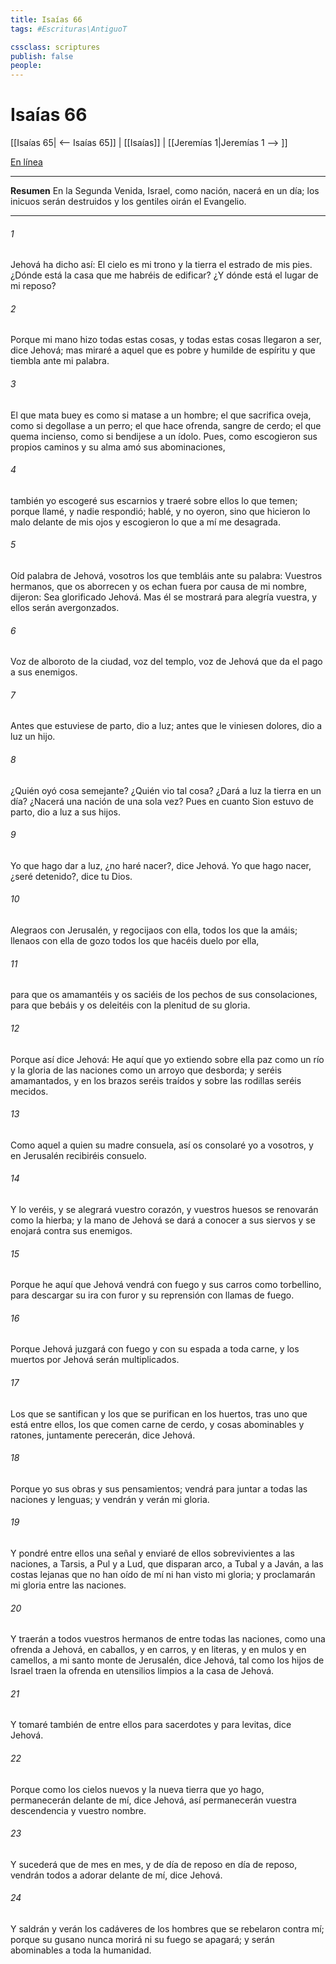 ```yaml
---
title: Isaías 66
tags: #Escrituras\AntiguoT

cssclass: scriptures
publish: false
people:
---
```


# Isaías 66
[[Isaías 65| <-- Isaías 65]] | [[Isaías]] | [[Jeremías 1|Jeremías 1 --> ]]

[En línea](https://churchofjesuschrist.org/study/scriptures/ot/isa/66?lang=spa)

---
__Resumen__
En la Segunda Venida, Israel, como nación, nacerá en un día; los inicuos serán destruidos y los gentiles oirán el Evangelio.

---
###### 1 
Jehová ha dicho así: El cielo es mi trono y la tierra el estrado de mis pies. ¿Dónde está la casa que me habréis de edificar? ¿Y dónde está el lugar de mi reposo?

###### 2 
Porque mi mano hizo todas estas cosas, y  todas estas cosas llegaron a ser, dice Jehová; mas miraré a aquel que es pobre y humilde de espíritu y que tiembla ante mi palabra.

###### 3 
El que mata buey es como si matase a un hombre; el que sacrifica oveja, como si degollase a un perro; el que hace ofrenda,  sangre de cerdo; el que quema incienso, como si bendijese a un ídolo. Pues, como escogieron sus propios caminos y su alma amó sus abominaciones,

###### 4 
también yo escogeré sus escarnios y traeré sobre ellos lo que temen; porque llamé, y nadie respondió; hablé, y no oyeron, sino que hicieron lo malo delante de mis ojos y escogieron lo que a mí me desagrada.

###### 5 
Oíd palabra de Jehová, vosotros los que tembláis ante su palabra: Vuestros hermanos, que os aborrecen y os echan fuera por causa de mi nombre, dijeron: Sea glorificado Jehová. Mas él se mostrará para alegría vuestra, y ellos serán avergonzados.

###### 6 
Voz de alboroto de la ciudad, voz del templo, voz de Jehová que da el pago a sus enemigos.

###### 7 
Antes que estuviese de parto, dio a luz; antes que le viniesen dolores, dio a luz un hijo.

###### 8 
¿Quién oyó cosa semejante? ¿Quién vio tal cosa? ¿Dará a luz la tierra en un día? ¿Nacerá una nación de una sola vez? Pues en cuanto Sion estuvo de parto, dio a luz a sus hijos.

###### 9 
Yo que hago dar a luz, ¿no haré nacer?, dice Jehová. Yo que hago nacer, ¿seré detenido?, dice tu Dios.

###### 10 
Alegraos con Jerusalén, y regocijaos con ella, todos los que la amáis; llenaos con ella de gozo todos los que hacéis duelo por ella,

###### 11 
para que os amamantéis y os saciéis de los pechos de sus consolaciones, para que bebáis y os deleitéis con la plenitud de su gloria.

###### 12 
Porque así dice Jehová: He aquí que yo extiendo sobre ella paz como un río y la gloria de las naciones como un arroyo que desborda; y seréis amamantados, y en los brazos seréis traídos y sobre las rodillas seréis mecidos.

###### 13 
Como aquel a quien su madre consuela, así os consolaré yo a vosotros, y en Jerusalén recibiréis consuelo.

###### 14 
Y lo veréis, y se alegrará vuestro corazón, y vuestros huesos se renovarán como la hierba; y la mano de Jehová se dará a conocer a sus siervos y se enojará contra sus enemigos.

###### 15 
Porque he aquí que Jehová vendrá con fuego y sus carros como torbellino, para descargar su ira con furor y su reprensión con llamas de fuego.

###### 16 
Porque Jehová juzgará con fuego y con su espada a toda carne, y los muertos por Jehová serán multiplicados.

###### 17 
Los que se santifican y los que se purifican en los huertos, tras uno que está entre ellos, los que comen carne de cerdo, y cosas abominables y ratones, juntamente perecerán, dice Jehová.

###### 18 
Porque yo  sus obras y sus pensamientos;  vendrá para juntar a todas las naciones y lenguas; y vendrán y verán mi gloria.

###### 19 
Y pondré entre ellos una señal y enviaré de ellos sobrevivientes a las naciones, a Tarsis, a Pul y a Lud, que disparan arco, a Tubal y a Javán, a las costas lejanas que no han oído de mí ni han visto mi gloria; y proclamarán mi gloria entre las naciones.

###### 20 
Y traerán a todos vuestros hermanos de entre todas las naciones, como una ofrenda a Jehová, en caballos, y en carros, y en literas, y en mulos y en camellos, a mi santo monte de Jerusalén, dice Jehová, tal como los hijos de Israel traen la ofrenda en utensilios limpios a la casa de Jehová.

###### 21 
Y tomaré también de entre ellos para sacerdotes y para levitas, dice Jehová.

###### 22 
Porque como los cielos nuevos y la nueva tierra que yo hago, permanecerán delante de mí, dice Jehová, así permanecerán vuestra descendencia y vuestro nombre.

###### 23 
Y sucederá que de mes en mes, y de día de reposo en día de reposo, vendrán todos a adorar delante de mí, dice Jehová.

###### 24 
Y saldrán y verán los cadáveres de los hombres que se rebelaron contra mí; porque su gusano nunca morirá ni su fuego se apagará; y serán abominables a toda la humanidad.

